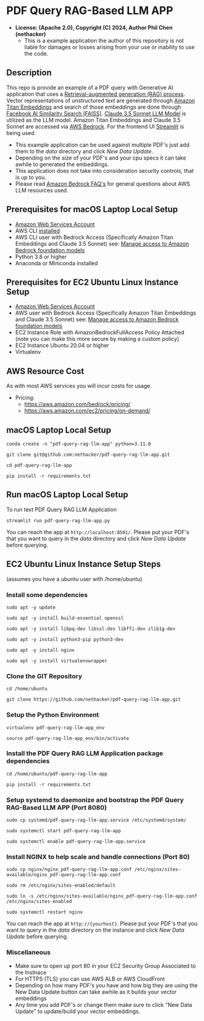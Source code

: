 # PDF Query RAG-Based LLM APP
* **License: (Apache 2.0), Copyright (C) 2024, Author Phil Chen (nethacker)**
  * This is a example application the author of this repository is not liable for damages or losses arising from your use or inability to use the code.

## Description

This repo is provide an example of a PDF query with Generative AI application that uses a <a href="https://en.wikipedia.org/wiki/Retrieval-augmented_generation" target="_blank">Retrieval-augmented generation (RAG) process</a>. Vector representations of unstructured text are generated through <a href="https://docs.aws.amazon.com/bedrock/latest/userguide/titan-embedding-models.html" target="_blank">Amazon Titan Embeddings</a> and search of those embeddings are done through <a href="https://ai.meta.com/tools/faiss/" target="_blank">Facebook AI Similarity Search (FAISS)</a>. <a href="https://docs.anthropic.com/en/docs/about-claude/models" target="_blank">Claude 3.5 Sonnet LLM Model</a> is utilized as the LLM model. Amazon Titan Embeddings and Claude 3.5 Sonnet are accessed via <a href="https://aws.amazon.com/bedrock/" target="_blank">AWS Bedrock</a>. For the frontend UI <a href="https://streamlit.io/" target="_blank">Streamlit</a> is being used.

* This example application can be used against multiple PDF's just add them to the *data* directory and click *New Data Update*.
* Depending on the size of your PDF's and your cpu specs it can take awhile to generated the embeddings.
* This application does not take into consideration security controls, that is up to you.
* Please read <a href="https://aws.amazon.com/bedrock/faqs/" target="_blank">Amazon Bedrock FAQ's</a> for general questions about AWS LLM resources used.

## Prerequisites for macOS Laptop Local Setup

* <a href="https://aws.amazon.com" target="_blank"> Amazon Web Services Account</a>
* AWS CLI <a href="https://docs.aws.amazon.com/cli/latest/userguide/getting-started-quickstart.html" target="_blank">installed</a>
* AWS CLI user with Bedrock Access (Specifically Amazon Titan Embeddings and Claude 3.5 Sonnet) see: <a href="https://docs.aws.amazon.com/bedrock/latest/userguide/model-access.html" target="_blank">Manage access to Amazon Bedrock foundation models</a>
* Python 3.8 or higher
* Anaconda or Miniconda installed 

## Prerequisites for EC2 Ubuntu Linux Instance Setup
* <a href="https://aws.amazon.com" target="_blank"> Amazon Web Services Account</a>
* AWS user with Bedrock Access (Specifically Amazon Titan Embeddings and Claude 3.5 Sonnet) see: <a href="https://docs.aws.amazon.com/bedrock/latest/userguide/model-access.html" target="_blank">Manage access to  Amazon Bedrock foundation models</a>
* EC2 Instance Role with AmazonBedrockFullAccess Policy Attached (note you can make this more secure by making a custom policy)
* EC2 Instance Ubuntu 20.04 or higher
* Virtualenv

## AWS Resource Cost

As with most AWS services you will incur costs for usage. 

* Pricing:
  * https://aws.amazon.com/bedrock/pricing/
  * https://aws.amazon.com/ec2/pricing/on-demand/

## macOS Laptop Local Setup

```
conda create -n "pdf-query-rag-llm-app" python=3.11.0

git clone git@github.com:nethacker/pdf-query-rag-llm-app.git

cd pdf-query-rag-llm-app

pip install -r requirements.txt
```

## Run macOS Laptop Local Setup

To run text PDF Query RAG LLM Application

```
streamlit run pdf-query-rag-llm-app.py
```

You can reach the app at `http://localhost:8501/`. Please put your PDF's that you want to query in the *data* directory and click *New Data Update* before querying.

## EC2 Ubuntu Linux Instance Setup Steps
(assumes you have a ubuntu user with /home/ubuntu)

### Install some dependencies
```
sudo apt -y update

sudo apt -y install build-essential openssl

sudo apt -y install libpq-dev libssl-dev libffi-dev zlib1g-dev

sudo apt -y install python3-pip python3-dev

sudo apt -y install nginx

sudo apt -y install virtualenvwrapper
```

### Clone the GIT Repository
```
cd /home/ubuntu

git clone https://github.com/nethacker/pdf-query-rag-llm-app.git
```

### Setup the Python Environment
```
virtualenv pdf-query-rag-llm-app_env

source pdf-query-rag-llm-app_env/bin/activate
```

### Install the PDF Query RAG LLM Application package dependencies
```
cd /home/ubuntu/pdf-query-rag-llm-app

pip install -r requirements.txt
```

### Setup systemd to daemonize and bootstrap the PDF Query RAG-Based LLM APP (Port 8080)
```
sudo cp systemd/pdf-query-rag-llm-app.service /etc/systemd/system/

sudo systemctl start pdf-query-rag-llm-app

sudo systemctl enable pdf-query-rag-llm-app.service
```

### Install NGINX to help scale and handle connections (Port 80)
```
sudo cp nginx/nginx_pdf-query-rag-llm-app.conf /etc/nginx/sites-available/nginx_pdf-query-rag-llm-app.conf

sudo rm /etc/nginx/sites-enabled/default

sudo ln -s /etc/nginx/sites-available/nginx_pdf-query-rag-llm-app.conf /etc/nginx/sites-enabled

sudo systemctl restart nginx
```

You can reach the app at `http://{yourhost}`. Please put your PDF's that you want to query in the *data* directory on the instance and click *New Data Update* before querying.

### Miscellaneous

* Make sure to open up port 80 in your EC2 Security Group Associated to the Instnace
* For HTTPS (TLS) you can use AWS ALB or AWS CloudFront
* Depending on how many PDF's you have and how big they are using the New Data Update button can take awhile as it builds your vector embeddings
* Any time you add PDF's or change them make sure to click "New Data Update" to update/build your vector embeddings.
